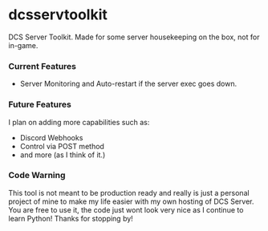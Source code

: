 # dcsservtoolkit
DCS Server Toolkit. Made for some server housekeeping on the box, not for in-game.

### Current Features
- Server Monitoring and Auto-restart if the server exec goes down.

### Future Features
I plan on adding more capabilities such as:
- Discord Webhooks
- Control via POST method
- and more (as I think of it.)

### Code Warning
This tool is not meant to be production ready and really is just a personal project of mine to make my life easier with my own hosting of DCS Server. You are free to use it, the code just wont look very nice as I continue to learn Python!
Thanks for stopping by!
